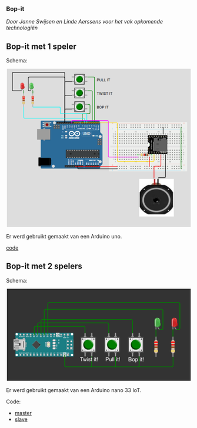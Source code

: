 ### Bop-it
*Door Janne Swijsen en Linde Aerssens voor het vak opkomende technologiën*

## Bop-it met 1 speler
Schema:
<p align="center">
  <img src="https://github.com/LindeA05/Bop-It/blob/main/Images/opstelling%20enkel%20spel_2.png" width="500" />
</p>
Er werd gebruikt gemaakt van een Arduino uno.

[code](https://github.com/LindeA05/Bop-It/tree/main/Code/bop_it)

## Bop-it met 2 spelers
Schema:
<p align="center">
  <img src="https://github.com/LindeA05/Bop-It/blob/main/Images/schema_bopit_2spelers.png" width="500" />
</p>
Er werd gebruikt gemaakt van een Arduino nano 33 IoT.

Code:

- [master](https://github.com/LindeA05/Bop-It/tree/main/Code/bopIt_2spelers/bopIt_master)
- [slave](https://github.com/LindeA05/Bop-It/tree/main/Code/bopIt_2spelers/bop_it_slave)


